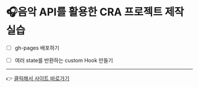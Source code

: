 # 🎧음악 API를 활용한 CRA 프로젝트 제작 실습

- [ ] gh-pages 배포하기

- [ ] 여러 state를 반환하는 custom Hook 만들기

___

👉 [클릭해서 사이트 바로가기](https://ahnanne.github.io/music/)

